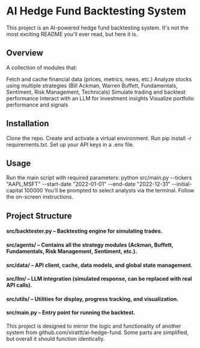 # AI Hedge Fund Backtesting System
This project is an AI-powered hedge fund backtesting system. It's not the most exciting README you'll ever read, but here it is.

## Overview
A collection of modules that:

Fetch and cache financial data (prices, metrics, news, etc.)
Analyze stocks using multiple strategies (Bill Ackman, Warren Buffett, Fundamentals, Sentiment, Risk Management, Technicals)
Simulate trading and backtest performance
Interact with an LLM for investment insights
Visualize portfolio performance and signals

## Installation
Clone the repo.
Create and activate a virtual environment.
Run pip install -r requirements.txt.
Set up your API keys in a .env file.

## Usage
Run the main script with required parameters:
python src/main.py --tickers "AAPL,MSFT" --start-date "2022-01-01" --end-date "2022-12-31" --initial-capital 100000
You’ll be prompted to select analysts via the terminal. Follow the on-screen instructions.

## Project Structure
#### src/backtester.py – Backtesting engine for simulating trades.
#### src/agents/ – Contains all the strategy modules (Ackman, Buffett, Fundamentals, Risk Management, Sentiment, etc.).
#### src/data/ – API client, cache, data models, and global state management.
#### src/llm/ – LLM integration (simulated response, can be replaced with real API calls).
#### src/utils/ – Utilities for display, progress tracking, and visualization.
#### src/main.py – Entry point for running the backtest.

This project is designed to mirror the logic and functionality of another system from github.com/virattt/ai-hedge-fund. Some parts are simplified, but overall it should function identically.
